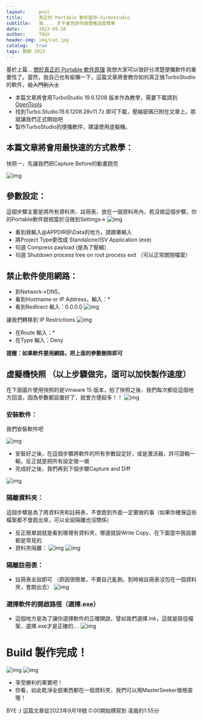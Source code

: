 ```yaml
---
layout:     post
title:      真正的 Portable 軟件製作—TurboStudio
subtitle:   我.... 才不會告訴你做便攜這麼簡單
date:       2023-09-18
author:     TQGX
header-img: img/cat.jpg
catalog:   true
tags: 無聊 2023
---
```


基於上篇... [關於真正的 Portable 軟件原理](https://tqgx.github.io/2023/09/17/%E9%97%9C%E6%96%BC%E7%9C%9F%E6%AD%A3%E7%9A%84-Portable-%E8%BB%9F%E4%BB%B6%E5%8E%9F%E7%90%86/)
我想大家可以很好分清楚便攜軟件的重要性了。當然，我自己也有偷懶一下，這篇文章將會教你如何真正做TurboStudio的軟件，~~從入門到入土~~

- 本篇文章將會用TurboStudio 19.6.1208 版本作為教學，需要下載請到[OpenTools](https://github.com/tqgx/OpenTools/releases/tag/Database-All-Tools)
- 找到Turbo.Studio.19.6.1208.28v11.7z 即可下載，壓縮密碼已附在文章上。那就讓我們正式開始吧
- 製作TurboStudio的便攜軟件，建議使用虛擬機。

## 本篇文章將會用最快速的方式教學：

快照一，先讓我們把Capture Before的動畫跑完

![img](https://github.com/tqgx/tqgx.github.io/blob/master/img/TQGX/T1.png?raw=true)

## 參數設定：

這個步驟主要是將所有資料夾、註冊表，放在一個資料夾內，若沒做這個步驟，你的Portable軟件就相當於沒做到Settings→ 
![img](https://github.com/tqgx/tqgx.github.io/blob/master/img/TQGX/T4.png?raw=true)

- 看到我輸入@APPDIR@\Data的地方，請跟著輸入
- 將Project Type更改成 Standalone/ISV Application (exe)
- 句選 Compress payload (是為了壓縮）
- 句選 Shutdown process tree on root process exit （可以正常關閉檔案）


## 禁止軟件使用網路：
- 到Network→DNS，
- 看到Hostname or IP Address，輸入：*
- 看到Redlirect 輸入：0.0.0.0
![img](https://github.com/tqgx/tqgx.github.io/blob/master/img/TQGX/T5.png?raw=true)


讓我們轉移到 IP Restrictions
![img](https://github.com/tqgx/tqgx.github.io/blob/master/img/TQGX/T6.png?raw=true)

- 在Route 輸入：*
- 在Type 輸入：Deny 

__提醒：如果軟件要用網路，把上面的參數刪除即可__

## 虛擬機快照 （以上步驟做完，這可以加快製作速度）
在下面圖片使用快照的是Vmware 15 版本，拍了快照之後，我們每次都從這個地方回滾，因為參數都設置好了，就會方便超多！！
![img](https://github.com/tqgx/tqgx.github.io/blob/master/img/TQGX/T7.png?raw=true)


### 安裝軟件： 
我們安裝軟件吧

![img](https://github.com/tqgx/tqgx.github.io/blob/master/img/TQGX/T2.png?raw=true)

- 安裝好之後，在這個步驟將軟件的所有參數設定好，或是激活器，許可證輸一輸，反正就是把所有設定做一做
- 完成好之後，我們再到下個步驟Capture and Diff

![img](https://github.com/tqgx/tqgx.github.io/blob/master/img/TQGX/T3.png?raw=true)

### 隔離資料夾：
這個步驟是為了將資料夾和註冊表，不會跑到外面一定要做的事（如果你確保這些檔案都不會跑出來，可以全設隔離也沒關係）
- 反正簡單說就是看到哪裡有資料夾，哪邊就設Write Copy、在下圖當中我設置都是常見的
- 資料夾隔離：
![img](https://github.com/tqgx/tqgx.github.io/blob/master/img/TQGX/T8.png?raw=true)
![img](https://github.com/tqgx/tqgx.github.io/blob/master/img/TQGX/T9.png?raw=true)

### 隔離註冊表：
- 註冊表全設即可 （原因很簡單，不要自己亂刪。到時候註冊表沒包在一個資料夾，會跑出去）
![img](https://github.com/tqgx/tqgx.github.io/blob/master/img/TQGX/T10.png?raw=true)

### 選擇軟件的開啟路徑（選擇.exe）
- 這個地方是為了讓你選擇軟件的正確開啟，譬如我們選擇.lnk，這就是路徑檔案，選擇.exe才是正確的....
![img](https://github.com/tqgx/tqgx.github.io/blob/master/img/TQGX/T10.png?raw=true)


# Build 製作完成！
![img](https://github.com/tqgx/tqgx.github.io/blob/master/img/TQGX/T12.png?raw=true)
![img](https://github.com/tqgx/tqgx.github.io/blob/master/img/TQGX/T13.png?raw=true)

- 享受勝利的果實吧！
- 你看，如此乾淨全部東西都在一個資料夾，我們可以用MasterSeeker做檢查喔！



BYE :) 這篇文章從2023年9月18號 0:00開始撰寫到 凌晨的1:55分
